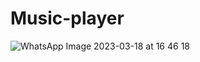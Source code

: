 # Music-player <br/>

![WhatsApp Image 2023-03-18 at 16 46 18](https://user-images.githubusercontent.com/127895836/226134141-52a80f66-6929-40ec-8a85-2c5a665fe582.jpeg)

